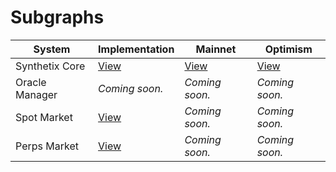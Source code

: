 # Subgraphs

<table data-full-width="true"><thead><tr><th>System</th><th>Implementation</th><th>Mainnet</th><th>Optimism</th></tr></thead><tbody><tr><td>Synthetix Core</td><td><a href="https://github.com/Synthetixio/synthetix-v3/tree/main/protocol/synthetix/subgraph">View</a></td><td><a href="https://thegraph.com/hosted-service/subgraph/snx-v3/mainnet">View</a></td><td><a href="https://thegraph.com/hosted-service/subgraph/snx-v3/optimism-mainnet">View</a></td></tr><tr><td>Oracle Manager</td><td><em>Coming soon.</em></td><td><em>Coming soon.</em></td><td><em>Coming soon.</em></td></tr><tr><td>Spot Market</td><td><a href="https://github.com/Synthetixio/synthetix-v3/tree/main/markets/spot-market/subgraph">View</a></td><td><em>Coming soon.</em></td><td><em>Coming soon.</em></td></tr><tr><td>Perps Market</td><td><a href="https://github.com/Synthetixio/synthetix-v3/tree/main/markets/perps-market/subgraph">View</a></td><td><em>Coming soon.</em></td><td><em>Coming soon.</em></td></tr></tbody></table>
